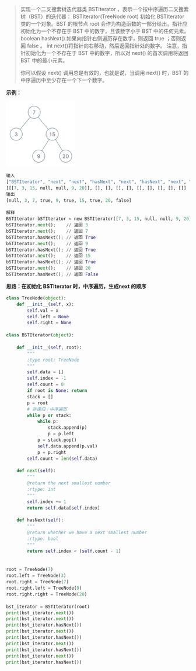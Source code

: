> 实现一个二叉搜索树迭代器类 BSTIterator ，表示一个按中序遍历二叉搜索树（BST）的迭代器：
> BSTIterator(TreeNode root) 初始化 BSTIterator 类的一个对象。BST 的根节点 root 会作为构造函数的一部分给出。指针应初始化为一个不存在于 BST 中的数字，且该数字小于 BST 中的任何元素。
> boolean hasNext() 如果向指针右侧遍历存在数字，则返回 true ；否则返回 false 。
> int next()将指针向右移动，然后返回指针处的数字。
> 注意，指针初始化为一个不存在于 BST 中的数字，所以对 next() 的首次调用将返回 BST 中的最小元素。
>
> 你可以假设 next() 调用总是有效的，也就是说，当调用 next() 时，BST 的中序遍历中至少存在一个下一个数字。



**示例：**

![](images/bst-tree.png)

```python
输入
["BSTIterator", "next", "next", "hasNext", "next", "hasNext", "next", "hasNext", "next", "hasNext"]
[[[7, 3, 15, null, null, 9, 20]], [], [], [], [], [], [], [], [], []]
输出
[null, 3, 7, true, 9, true, 15, true, 20, false]

解释
BSTIterator bSTIterator = new BSTIterator([7, 3, 15, null, null, 9, 20]);
bSTIterator.next();    // 返回 3
bSTIterator.next();    // 返回 7
bSTIterator.hasNext(); // 返回 True
bSTIterator.next();    // 返回 9
bSTIterator.hasNext(); // 返回 True
bSTIterator.next();    // 返回 15
bSTIterator.hasNext(); // 返回 True
bSTIterator.next();    // 返回 20
bSTIterator.hasNext(); // 返回 False
```

**思路：在初始化 BSTIterator 时，中序遍历，生成next 的顺序**

```python
class TreeNode(object):
    def __init__(self, x):
        self.val = x
        self.left = None
        self.right = None

class BSTIterator(object):

    def __init__(self, root):
        """
        :type root: TreeNode
        """
        self.data = []
        self.index = -1
        self.count = 0
        if root is None: return
        stack = []
        p = root
        # 非递归：中序遍历
        while p or stack:
            while p:
                stack.append(p)
                p = p.left
            p = stack.pop()
            self.data.append(p.val)
            p = p.right
        self.count = len(self.data)

    def next(self):
        """
        @return the next smallest number
        :rtype: int
        """
        self.index += 1
        return self.data[self.index]

    def hasNext(self):
        """
        @return whether we have a next smallest number
        :rtype: bool
        """
        return self.index < (self.count - 1)


root = TreeNode(7)
root.left = TreeNode(3)
root.right = TreeNode(7)
root.right.left = TreeNode(9)
root.right.right = TreeNode(20)

bst_iterator = BSTIterator(root)
print(bst_iterator.next())
print(bst_iterator.next())
print(bst_iterator.hasNext())
print(bst_iterator.next())
print(bst_iterator.hasNext())
print(bst_iterator.next())
print(bst_iterator.hasNext())
print(bst_iterator.next())
print(bst_iterator.hasNext())
```

